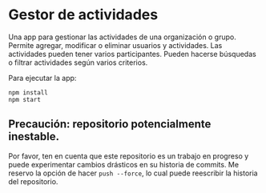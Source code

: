 # Gestor de actividades

Una app para gestionar las actividades de una organización o grupo. Permite agregar, modificar o eliminar usuarios y actividades. Las actividades pueden tener varios participantes. Pueden hacerse búsquedas o filtrar actividades según varios criterios.

Para ejecutar la app:
```
npm install
npm start
```

## Precaución: repositorio potencialmente inestable.

Por favor, ten en cuenta que este repositorio es un trabajo en progreso y puede experimentar cambios drásticos en su historia de commits.
Me reservo la opción de hacer `push --force`, lo cual puede reescribir la historia del repositorio.

